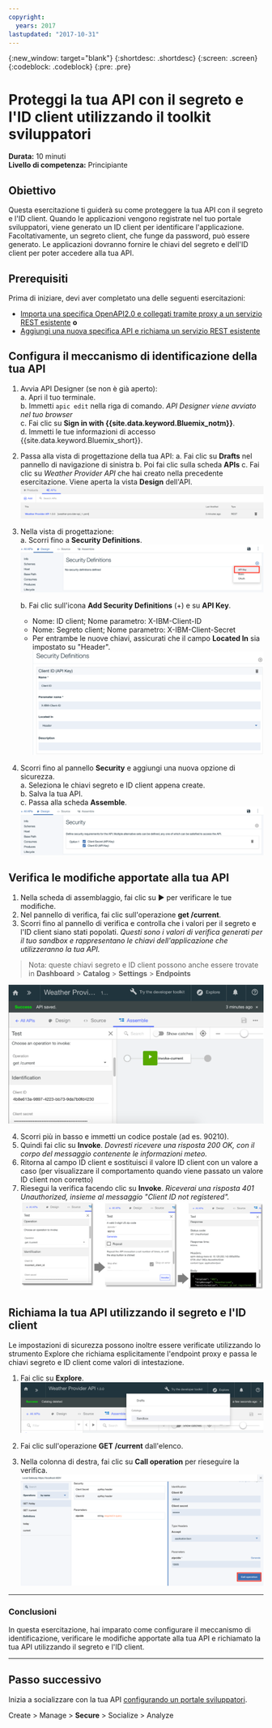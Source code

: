 ```yaml
---
copyright:
  years: 2017
lastupdated: "2017-10-31"
---
```


{:new_window: target="blank"}
{:shortdesc: .shortdesc}
{:screen: .screen}
{:codeblock: .codeblock}
{:pre: .pre}

# Proteggi la tua API con il segreto e l'ID client utilizzando il toolkit sviluppatori


**Durata:** 10 minuti  
**Livello di competenza:** Principiante


## Obiettivo

Questa esercitazione ti guiderà su come proteggere la tua API con il segreto e l'ID client. Quando le applicazioni vengono registrate nel tuo portale sviluppatori, viene generato un ID client per identificare l'applicazione. Facoltativamente, un segreto client, che funge da password, può essere generato. Le applicazioni dovranno fornire le chiavi del segreto e dell'ID client per poter accedere alla tua API.


## Prerequisiti
Prima di iniziare, devi aver completato una delle seguenti esercitazioni:
- [Importa una specifica OpenAPI2.0 e collegati tramite proxy a un servizio REST esistente](tut_rest_landing.html)
       **o**  
- [Aggiungi una nuova specifica API e richiama un servizio REST esistente](tut_rest_landing.html)


## Configura il meccanismo di identificazione della tua API

1. Avvia API Designer (se non è già aperto):  
   a. Apri il tuo terminale.  
   b. Immetti `apic edit` nella riga di comando. _API Designer viene avviato nel tuo browser_    
   c. Fai clic su **Sign in with {{site.data.keyword.Bluemix_notm}}**.  
   d. Immetti le tue informazioni di accesso {{site.data.keyword.Bluemix_short}}.  

2. Passa alla vista di progettazione della tua API:
    a. Fai clic su **Drafts** nel pannello di navigazione di sinistra 
    b. Poi fai clic sulla scheda **APIs**
    c. Fai clic su _Weather Provider API_ che hai creato nella precedente esercitazione. Viene aperta la vista **Design** dell'API.  
    ![](images/1_goto_drafts_api.png)  

3. Nella vista di progettazione:  
   a. Scorri fino a **Security Definitions**.  
    ![](images/1b.png) 

   b. Fai clic sull'icona **Add Security Definitions** (+) e su **API Key**.  
      - Nome: ID client;  Nome parametro: X-IBM-Client-ID  
      - Nome: Segreto client;  Nome parametro: X-IBM-Client-Secret  
      - Per entrambe le nuove chiavi, assicurati che il campo **Located In** sia impostato su "Header".  
      ![](images/2a.png)    

4. Scorri fino al pannello **Security** e aggiungi una nuova opzione di sicurezza.  
   a. Seleziona le chiavi segreto e ID client appena create.  
   b. Salva la tua API.  
   c. Passa alla scheda **Assemble**.  
    ![](images/3a.png) 

## Verifica le modifiche apportate alla tua API

1. Nella scheda di assemblaggio, fai clic su ► per verificare le tue modifiche.
2. Nel pannello di verifica, fai clic sull'operazione **get /current**.
3. Scorri fino al pannello di verifica e controlla che i valori per il segreto e l'ID client siano stati popolati. _Questi sono i valori di verifica generati per il tuo sandbox e rappresentano le chiavi dell'applicazione che utilizzeranno la tua API._  
> Nota: queste chiavi segreto e ID client possono anche essere trovate in  **Dashboard** > **Catalog** > **Settings** > **Endpoints**  

 ![](images/test_api_keys_1.png)

4. Scorri più in basso e immetti un codice postale (ad es. 90210). 
5. Quindi fai clic su **Invoke**. _Dovresti ricevere una risposta 200 OK, con il corpo del messaggio contenente le informazioni meteo._  
6. Ritorna al campo ID client e sostituisci il valore ID client con un valore a caso (per visualizzare il comportamento quando viene passato un valore ID client non corretto)  
7. Riesegui la verifica facendo clic su **Invoke**. _Riceverai una risposta 401 Unauthorized, insieme al messaggio "Client ID not registered"._  
  ![](images/test_api_keys_3.png)  
  

## Richiama la tua API utilizzando il segreto e l'ID client

Le impostazioni di sicurezza possono inoltre essere verificate utilizzando lo strumento Explore che richiama esplicitamente l'endpoint proxy e passa le chiavi segreto e ID client come valori di intestazione.


1. Fai clic su **Explore**.
![](images/explore_1.png)

2. Fai clic sull'operazione **GET /current** dall'elenco.  

3. Nella colonna di destra, fai clic su **Call operation** per rieseguire la verifica.  
    ![](images/4.png)  
    
---

### Conclusioni
In questa esercitazione, hai imparato come configurare il meccanismo di identificazione, verificare le modifiche apportate alla tua API e richiamato la tua API utilizzando il segreto e l'ID client. 

---

## Passo successivo

Inizia a socializzare con la tua API [configurando un portale sviluppatori](tut_config_dev_portal.html).

Create > Manage > **Secure** > Socialize > Analyze
